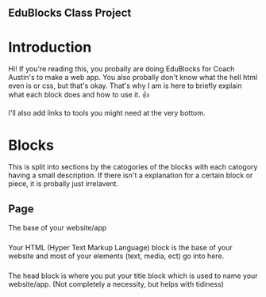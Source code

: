 ## EduBlocks Class Project

# Introduction
Hi! If you're reading this, you probally are doing EduBlocks for Coach Austin's to make a web app.
You also probally don't know what the hell html even is or css, but that's okay. That's why I am is here to
briefly explain what each block does and how to use it. 👍

I'll also add links to tools you might need at the very bottom.

# Blocks
 This is split into sections by the catogories of the blocks with each catogory having a small description. If there isn't a explanation for a certain
 block or piece, it is probally just irrelavent.
 
## Page
The base of your website/app

### <html>
Your HTML (Hyper Text Markup Language) block is the base of your website and most of your elements (text, media, ect) go into here.
 
### <head>
The head block is where you put your title block which is used to name your website/app. (Not completely a necessity, but helps with tidiness)
 
### <title>
The Title block names your website/app at the top, either in your tab or window name.
 
### <body>
The Body block goes is what holds all of the elements (text, media, etc) inside the HTML block.

## Structure
The structure of your text elements (Primarily used to organize your website/app without being to messy)
### <div>
The Div (Division) block allows for organizing of your text by grouping other organizing blocks together (Header, Footer, Section, Article, etc)
### <header>
The Header block pushes your element to the top of the page and is like a title at the top of your website/app
### <footer>
The Footer block is the oppisite of the Header block and pushes the elements inside to the bottom of the page, this can be used for 
stuff like credits
### <section>
The Section block is basically the same as the last two but it doesn't push the elements to a certain area and is mostly just used to 
section off parts like an About Us or a FAQ
### <article>
The Article block is like the section block but since it is self-contained which means it can just be used by itself and/or be distributed to elsewhere, 
an example of this is a social media post, blog post, etc. (This is really useless for what we are doing)
### <br>
The BR block breaks the line of text in the case that you don't want to start a new line of text, an example is if you are writing in a <p> and don't want to make a new one
(You can ignore this one mostly, it's mostly for optimization)
### <hr>
The HR block creates a horizontal rule, which just means it makes a split in the website/app. (This just makes a visual divide in content. You can ignore this to depending
on what you are making)

## Text
Just text elements
### <h 1 ___ > Heading </h>
The H block is a little confusing so I'll split this up a little.
The H block usually goes into a structure block and is used as the header for that structure block.
The 1 element inside of the H block is used for text size.
The blank part inside of the H block is used for elementid or classname. (Skip to Attributes for explaination)
The text box saying Heading is where you type your text.
### <p ___> Paragraph </p>
The P block is pretty self explainatory with the same rules from the H block applying to this block also. (This element using Styling for text size, don't ask why, I don't know why,
I just document, and I know it's dumb 😭)
### <span ___> Span </span>
Same rules apply to the Span block, the Span block is useless, don't ask why, it just is.
### Text Bubble / Quotation Text Bubble
Just a text bubble you can use to add functions to blocks (You don't really need this as blocks already come with them)

## Attributes
An id added to a block so it can be called upon in something like Styling (There's only 2 you need to know)
### id=
The Element ID attribute lets a block be called upon to be changed by a function (Usually Styling)
### class=
The Class element is just an alternative to Element ID and I actually recommend you use this over Element IDs

##S tyling
Allows for elements to be styled like changing text color, changing background of website/app, etc.
### <style>
The Style block is the base of your styling blocks. This block should never go into the HTML block. All Styling blocks should go into this block (text-color, text-allign, background-color, etc)
### .classname
The .classname block allows for styling blocks only apply to other elements with the same classname. (Highly Recommended to Use)
### :before/:after/:focus/:hover
These blocks allow for effects to happen on buttons when an action is done. For example when I hover my mouse over an element, it enlarges slightly to add depth.
### Color Block
The color block can be used to color things, one issue is doesn't have as much color customization as RGBA or Hex Code. (I don't know how else to explain and it is insanely easy to understand)
### rgba
The RGBA block is quite hard to explain but it uses numbers to color instead of a UI or Hex Code. (Link for RGBA Color Picker at the bottom)
### Text Styling
Theres not much to explain here and all the blocks are pretty self explainatory
Also in the text-color you can drag a RGBA, Hex Code, or a Color Block into the little area that says some gibberish to pick the color.
### Display Styling
Theres only one Thing you need to know for this one and it is the Display block which is the first one you will see.
The display block can make you element act like a box or make it flex, you won't really need this but I only told you because it can help with some issues.
### Spacing
I won't explain each block but this is one of the most important Styling catogories so I'll give you the defintion for margin and padding.
In CSS, padding refers to the space between the content of an element and its border. It is used to create space inside an element, pushing the content away from the edges of the element's border.
In CSS, margin is the space outside an element's border. It creates distance between the element and surrounding elements. Essentially, the margin pushes the element away from its neighbors, allowing for spacing between them.
### Background
Pretty self explainatory and the features should be pretty simple if you been following along 🙄
### Border
These blocks add a border to your elements
### Other (Cursor)
The Cursor block lets you change the cursor that shows on your website/app

## Media
Media is pretty self explainatory and all the blocks have mostly the same rules just a different type of media.
The only thing you need to know is how to get iage urls, which there should be a youtube video showing you how. I'm sorry if you can get it on mobile

## Forms
These blocks allow the user to summit data to the website/app

## Tables
These blocks allow for creating tables which can be used to organize or display data.

## Lists
I don't know, make lists?

## Script
I don't recommend this, but if you really want to flex, I guess you can? I don't want compition, so I ain't explaining this. Go find an HTML tutorial on how to use emmbedded JS or something.

# Links
### EduBlocks
https://edublocks.org/
### Color Picker / Hex Picker
https://www.google.com/search?client=firefox-b-e&q=google+color+picker
### RGBA Color Picker
https://rgbacolorpicker.com/
### How To Get Image URL For Media Blocks
https://youtu.be/AjG9Kwhmwok?si=ZrSRddU73SyTD7WU

And that's all. If you still don't understand, come talk to me or Coach Austin and we can help, but I don't know aobut Coach Austin, he might just send you to me.
Also this is bugged for some reason so some headers might now show up :(

# Credits?
Made by your's truly, Everett :)
